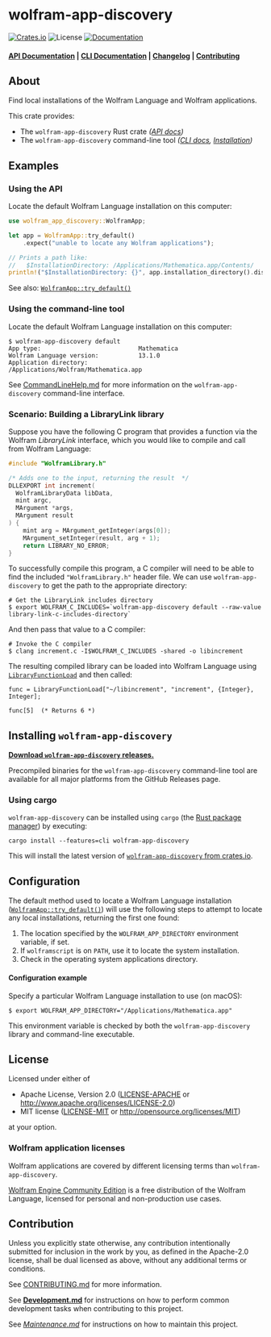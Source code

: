 # wolfram-app-discovery

[![Crates.io](https://img.shields.io/crates/v/wolfram-app-discovery.svg)](https://crates.io/crates/wolfram-app-discovery)
![License](https://img.shields.io/crates/l/wolfram-app-discovery.svg)
[![Documentation](https://docs.rs/wolfram-app-discovery/badge.svg)](https://docs.rs/wolfram-app-discovery)

#### [API Documentation](https://docs.rs/wolfram-app-discovery) | [CLI Documentation](./docs/CommandLineHelp.md) | [Changelog](./docs/CHANGELOG.md) | [Contributing](./CONTRIBUTING.md)

## About

Find local installations of the Wolfram Language and Wolfram applications.

This crate provides:

* The `wolfram-app-discovery` Rust crate *([API docs](https://docs.rs/wolfram-app-discovery))*
* The `wolfram-app-discovery` command-line tool *([CLI docs](./docs/CommandLineHelp.md), [Installation](#installing-wolfram-app-discovery))*

## Examples

### Using the API

Locate the default Wolfram Language installation on this computer:
```rust
use wolfram_app_discovery::WolframApp;

let app = WolframApp::try_default()
    .expect("unable to locate any Wolfram applications");

// Prints a path like:
//   $InstallationDirectory: /Applications/Mathematica.app/Contents/
println!("$InstallationDirectory: {}", app.installation_directory().display());
```

See also: [`WolframApp::try_default()`][WolframApp::try_default]

### Using the command-line tool

Locate the default Wolfram Language installation on this computer:

```shell
$ wolfram-app-discovery default
App type:                           Mathematica
Wolfram Language version:           13.1.0
Application directory:              /Applications/Wolfram/Mathematica.app
```

See [CommandLineHelp.md](./docs/CommandLineHelp.md) for more information on the
`wolfram-app-discovery` command-line interface.

### Scenario: Building a LibraryLink library

Suppose you have the following C program that provides a function via the
Wolfram *LibraryLink* interface, which you would like to compile and call from
Wolfram Language:

```c
#include "WolframLibrary.h"

/* Adds one to the input, returning the result  */
DLLEXPORT int increment(
  WolframLibraryData libData,
  mint argc,
  MArgument *args,
  MArgument result
) {
    mint arg = MArgument_getInteger(args[0]);
    MArgument_setInteger(result, arg + 1);
    return LIBRARY_NO_ERROR;
}
```

To successfully compile this program, a C compiler will need to be able to find
the included `"WolframLibrary.h"` header file. We can use `wolfram-app-discovery`
to get the path to the appropriate directory:

```shell
# Get the LibraryLink includes directory
$ export WOLFRAM_C_INCLUDES=`wolfram-app-discovery default --raw-value library-link-c-includes-directory`
```

And then pass that value to a C compiler:

```shell
# Invoke the C compiler
$ clang increment.c -I$WOLFRAM_C_INCLUDES -shared -o libincrement
```

The resulting compiled library can be loaded into Wolfram Language using
[`LibraryFunctionLoad`](https://reference.wolfram.com/language/ref/LibraryFunctionLoad)
and then called:

```wolfram
func = LibraryFunctionLoad["~/libincrement", "increment", {Integer}, Integer];

func[5]  (* Returns 6 *)
```

## Installing `wolfram-app-discovery`

[**Download `wolfram-app-discovery` releases.**](https://github.com/WolframResearch/wolfram-app-discovery-rs/releases)

Precompiled binaries for the `wolfram-app-discovery` command-line tool are
available for all major platforms from the GitHub Releases page.

### Using cargo

`wolfram-app-discovery` can be installed using `cargo`
(the [Rust package manager](https://doc.rust-lang.org/cargo/)) by executing:

```shell
cargo install --features=cli wolfram-app-discovery
```

This will install the latest version of
[`wolfram-app-discovery` from crates.io](https://crates.io/crates/wolfram-app-discovery).

## Configuration

The default method used to locate a Wolfram Language installation
([`WolframApp::try_default()`][WolframApp::try_default]) will use the following
steps to attempt to locate any local installations, returning the first one found:

1. The location specified by the `WOLFRAM_APP_DIRECTORY` environment variable, if set.
2. If `wolframscript` is on `PATH`, use it to locate the system installation.
3. Check in the operating system applications directory.

#### Configuration example

Specify a particular Wolfram Language installation to use (on macOS):

```shell
$ export WOLFRAM_APP_DIRECTORY="/Applications/Mathematica.app"
```

This environment variable is checked by both the `wolfram-app-discovery` library and
command-line executable.

## License

Licensed under either of

* Apache License, Version 2.0
  ([LICENSE-APACHE](LICENSE-APACHE) or <http://www.apache.org/licenses/LICENSE-2.0>)
* MIT license
  ([LICENSE-MIT](LICENSE-MIT) or <http://opensource.org/licenses/MIT>)

at your option.

### Wolfram application licenses

Wolfram applications are covered by different licensing terms than `wolfram-app-discovery`.

[Wolfram Engine Community Edition](https://wolfram.com/engine) is a free
distribution of the Wolfram Language, licensed for personal and non-production use cases.

## Contribution

Unless you explicitly state otherwise, any contribution intentionally submitted
for inclusion in the work by you, as defined in the Apache-2.0 license, shall be
dual licensed as above, without any additional terms or conditions.

See [CONTRIBUTING.md](./CONTRIBUTING.md) for more information.

See [**Development.md**](./docs/Development.md) for instructions on how to
perform common development tasks when contributing to this project.

See [*Maintenance.md*](./docs/Maintenance.md) for instructions on how to
maintain this project.


[WolframApp::try_default]: https://docs.rs/wolfram-app-discovery/latest/wolfram_app_discovery/struct.WolframApp.html#method.try_default
